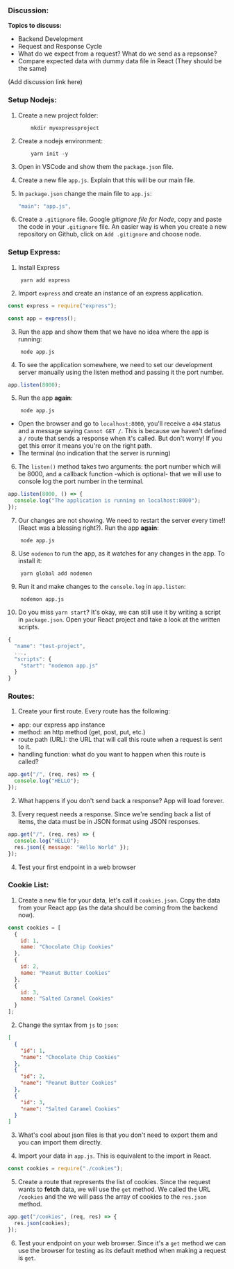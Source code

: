 ### Discussion:

**Topics to discuss:**

- Backend Development
- Request and Response Cycle
- What do we expect from a request? What do we send as a repsonse?
- Compare expected data with dummy data file in React (They should be the same)

(Add discussion link here)

### Setup Nodejs:

1. Create a new project folder:

   ```shell
       mkdir myexpressproject
   ```

2. Create a nodejs environment:

   ```shell
       yarn init -y
   ```

3. Open in VSCode and show them the `package.json` file.

4. Create a new file `app.js`. Explain that this will be our main file.

5. In `package.json` change the main file to `app.js`:

   ```javascript
   "main": "app.js",
   ```

6. Create a `.gitignore` file. Google _gitignore file for Node_, copy and paste the code in your `.gitignore` file. An easier way is when you create a new repository on Github, click on `Add .gitignore` and choose node.

### Setup Express:

1. Install Express

```shell
    yarn add express
```

2. Import `express` and create an instance of an express application.

```javascript
const express = require("express");

const app = express();
```

3. Run the app and show them that we have no idea where the app is running:

```shell
    node app.js
```

4. To see the application somewhere, we need to set our development server manually using the listen method and passing it the port number.

```javascript
app.listen(8000);
```

5. Run the app **again**:

```shell
    node app.js
```

- Open the browser and go to `localhost:8000`, you'll receive a `404` status and a message saying `Cannot GET /`. This is because we haven't defined a `/` route that sends a response when it's called. But don't worry! If you get this error it means you're on the right path.
- The terminal (no indication that the server is running)

6. The `listen()` method takes two arguments: the port number which will be 8000, and a callback function -which is optional- that we will use to console log the port number in the terminal.

```javascript
app.listen(8000, () => {
  console.log("The application is running on localhost:8000");
});
```

7. Our changes are not showing. We need to restart the server every time!! (React was a blessing right?). Run the app **again**:

```shell
    node app.js
```

8. Use `nodemon` to run the app, as it watches for any changes in the app. To install it:

```shell
    yarn global add nodemon
```

9. Run it and make changes to the `console.log` in `app.listen`:

```shell
    nodemon app.js
```

10. Do you miss `yarn start`? It's okay, we can still use it by writing a script in `package.json`. Open your React project and take a look at the written scripts.

```javascript
{
  "name": "test-project",
  ...,
  "scripts": {
    "start": "nodemon app.js"
  }
}
```

### Routes:

1. Create your first route. Every route has the following:

- app: our express app instance
- method: an http method (get, post, put, etc.)
- route path (URL): the URL that will call this route when a request is sent to it.
- handling function: what do you want to happen when this route is called?

```javascript
app.get("/", (req, res) => {
  console.log("HELLO");
});
```

2. What happens if you don't send back a response? App will load forever.

3. Every request needs a response. Since we're sending back a list of items, the data must be in JSON format using JSON responses.

```javascript
app.get("/", (req, res) => {
  console.log("HELLO");
  res.json({ message: "Hello World" });
});
```

4. Test your first endpoint in a web browser

### Cookie List:

1. Create a new file for your data, let's call it `cookies.json`. Copy the data from your React app (as the data should be coming from the backend now).

```javascript
const cookies = [
  {
    id: 1,
    name: "Chocolate Chip Cookies"
  },
  {
    id: 2,
    name: "Peanut Butter Cookies"
  },
  {
    id: 3,
    name: "Salted Caramel Cookies"
  }
];
```

2. Change the syntax from `js` to `json`:

```json
[
  {
    "id": 1,
    "name": "Chocolate Chip Cookies"
  },
  {
    "id": 2,
    "name": "Peanut Butter Cookies"
  },
  {
    "id": 3,
    "name": "Salted Caramel Cookies"
  }
]
```

3. What's cool about json files is that you don't need to export them and you can import them directly.

4. Import your data in `app.js`. This is equivalent to the import in React.

```javascript
const cookies = require("./cookies");
```

5. Create a route that represents the list of cookies. Since the request wants to **fetch** data, we will use the `get` method. We called the URL `/cookies` and the we will pass the array of cookies to the `res.json` method.

```javascript
app.get("/cookies", (req, res) => {
  res.json(cookies);
});
```

6. Test your endpoint on your web browser. Since it's a `get` method we can use the browser for testing as its default method when making a request is `get`.
